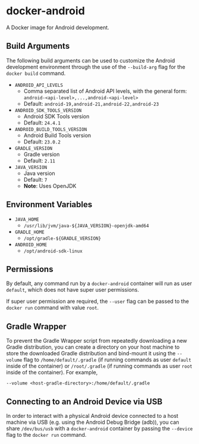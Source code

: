 # docker-android

A Docker image for Android development.

## Build Arguments

The following build arguments can be used to customize the Android development environment through the use of the `--build-arg` flag for the `docker build` command.

* `ANDROID_API_LEVELS`
    * Comma separated list of Android API levels, with the general form: `android-<api-level>,...,android-<api-level>`
    * Default: `android-19,android-21,android-22,android-23`
* `ANDROID_SDK_TOOLS_VERSION`
    * Android SDK Tools version
    * Default: `24.4.1`
* `ANDROID_BUILD_TOOLS_VERSION`
    * Android Build Tools version
    * Default: `23.0.2`
* `GRADLE_VERSION`
    * Gradle version
    * Default: `2.11`
* `JAVA_VERSION`
    * Java version
    * Default: `7`
    * **Note**: Uses OpenJDK

## Environment Variables

* `JAVA_HOME`
    * `/usr/lib/jvm/java-${JAVA_VERSION}-openjdk-amd64`
* `GRADLE_HOME`
    * `/opt/gradle-${GRADLE_VERSION}`
* `ANDROID_HOME`
    * `/opt/android-sdk-linux`

## Permissions

By default, any command run by a `docker-android` container will run as user `default`, which does not have super user permissions.

If super user permission are required, the `--user` flag can be passed to the `docker run` command with value `root`.

## Gradle Wrapper

To prevent the Gradle Wrapper script from repeatedly downloading a new Gradle distribution, you can create a directory on your host machine to store the downloaded Gradle distribution and bind-mount it using the `--volume` flag to `/home/default/.gradle` (if running commands as user `default` inside of the container) or `/root/.gradle` (if running commands as user `root` inside of the container). For example,

`--volume <host-gradle-directory>:/home/default/.gradle`

## Connecting to an Android Device via USB

In order to interact with a physical Android device connected to a host machine via USB (e.g. using the Android Debug Bridge (adb)), you can share `/dev/bus/usb` with a `docker-android` container by passing the `--device` flag to the `docker run` command.
